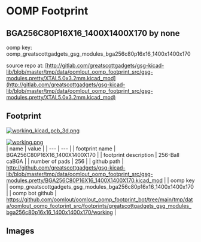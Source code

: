 # OOMP Footprint  
## BGA256C80P16X16_1400X1400X170  by none  
  
oomp key: oomp_greatscottgadgets_gsg_modules_bga256c80p16x16_1400x1400x170  
  
source repo at: [http://gitlab.com/greatscottgadgets/gsg-kicad-lib/blob/master/tmp/data/oomlout_oomp_footprint_src/gsg-modules.pretty/XTAL5.0x3.2mm.kicad_mod](http://gitlab.com/greatscottgadgets/gsg-kicad-lib/blob/master/tmp/data/oomlout_oomp_footprint_src/gsg-modules.pretty/XTAL5.0x3.2mm.kicad_mod)  
## Footprint  
  
[![working_kicad_pcb_3d.png](working_kicad_pcb_3d_600.png)](working_kicad_pcb_3d.png)  
  
[![working.png](working_600.png)](working.png)  
| name | value | 
| --- | --- | 
| footprint name | BGA256C80P16X16_1400X1400X170 | 
| footprint description | 256-Ball caBGA | 
| number of pads | 256 | 
| github path | http://github.com/greatscottgadgets/gsg-kicad-lib/blob/master/tmp/data/oomlout_oomp_footprint_src/gsg-modules.pretty/BGA256C80P16X16_1400X1400X170.kicad_mod | 
| oomp key | oomp_greatscottgadgets_gsg_modules_bga256c80p16x16_1400x1400x170 | 
| oomp bot github | https://github.com/oomlout/oomlout_oomp_footprint_bot/tree/main/tmp/data/oomlout_oomp_footprint_src/footprints/greatscottgadgets_gsg_modules_bga256c80p16x16_1400x1400x170/working | 
## Images  
